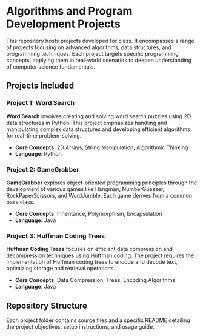# Algorithms and Program Development Projects

This repository hosts projects developed for class. It encompasses a range of projects focusing on advanced algorithms, data structures, and programming techniques. Each project targets specific programming concepts, applying them in real-world scenarios to deepen understanding of computer science fundamentals.

## Projects Included

### Project 1: Word Search
**Word Search** involves creating and solving word search puzzles using 2D data structures in Python. This project emphasizes handling and manipulating complex data structures and developing efficient algorithms for real-time problem-solving.
- **Core Concepts**: 2D Arrays, String Manipulation, Algorithmic Thinking
- **Language**: Python

### Project 2: GameGrabber
**GameGrabber** explores object-oriented programming principles through the development of various games like Hangman, NumberGuesser, RockPaperScissors, and WordJumble. Each game derives from a common base class.
- **Core Concepts**: Inheritance, Polymorphism, Encapsulation
- **Language**: Java

### Project 3: Huffman Coding Trees
**Huffman Coding Trees** focuses on efficient data compression and decompression techniques using Huffman coding. The project requires the implementation of Huffman coding trees to encode and decode text, optimizing storage and retrieval operations.
- **Core Concepts**: Data Compression, Trees, Encoding Algorithms
- **Language**: Java

## Repository Structure

Each project folder contains source files and a specific README detailing the project objectives, setup instructions, and usage guide.
